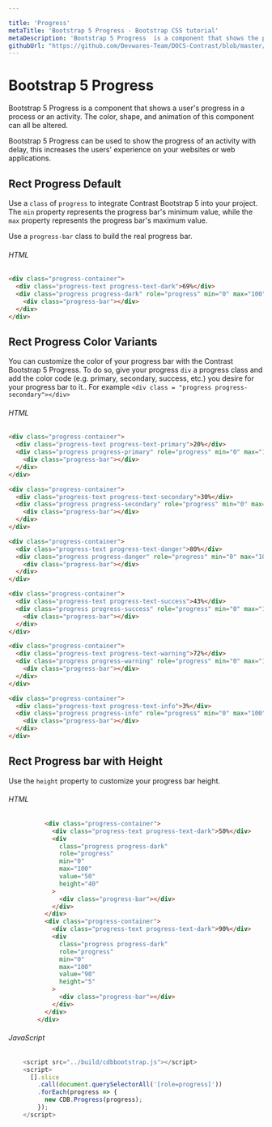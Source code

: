 ```yaml
---

title: 'Progress'
metaTitle: 'Bootstrap 5 Progress - Bootstrap CSS tutorial'
metaDescription: 'Bootstrap 5 Progress  is a component that shows the progress of a process in which the user is involved.'
githubUrl: "https://github.com/Devwares-Team/DOCS-Contrast/blob/master/content/contrast/javascript/components/progress.md"
---
```

# Bootstrap 5 Progress

Bootstrap 5 Progress is a component that shows a user's progress in a process or an activity. The color, shape, and animation of this component can all be altered.

Bootstrap 5 Progress can be used to show the progress of an activity with delay, this increases the users' experience on your websites or web applications.

## Rect Progress Default

Use a `class` of `progress` to integrate Contrast Bootstrap 5 into your project. The `min` property represents the progress bar's minimum value, while the `max` property represents the progress bar's maximum value.

Use a `progress-bar` class to build the real progress bar.

<Progress1/>

###### HTML

```html
<div class="progress-container">
  <div class="progress-text progress-text-dark">69%</div>
  <div class="progress progress-dark" role="progress" min="0" max="100" value="69">
    <div class="progress-bar"></div>
  </div>
</div>
```

## Rect Progress Color Variants

You can customize the color of your progress bar with the Contrast Bootstrap 5 Progress. To do so, give your progress `div` a progress class and add the color code (e.g. primary, secondary, success, etc.) you desire for your progress bar to it.. For example `<div class = "progress progress-secondary"></div>`

<Progress2/>

###### HTML

```html
<div class="progress-container">
  <div class="progress-text progress-text-primary">20%</div>
  <div class="progress progress-primary" role="progress" min="0" max="100" value="20">
    <div class="progress-bar"></div>
  </div>
</div>

<div class="progress-container">
  <div class="progress-text progress-text-secondary">30%</div>
  <div class="progress progress-secondary" role="progress" min="0" max="100" value="30">
    <div class="progress-bar"></div>
  </div>
</div>

<div class="progress-container">
  <div class="progress-text progress-text-danger">80%</div>
  <div class="progress progress-danger" role="progress" min="0" max="100" value="80">
    <div class="progress-bar"></div>
  </div>
</div>

<div class="progress-container">
  <div class="progress-text progress-text-success">43%</div>
  <div class="progress progress-success" role="progress" min="0" max="100" value="43">
    <div class="progress-bar"></div>
  </div>
</div>

<div class="progress-container">
  <div class="progress-text progress-text-warning">72%</div>
  <div class="progress progress-warning" role="progress" min="0" max="100" value="72">
    <div class="progress-bar"></div>
  </div>
</div>

<div class="progress-container">
  <div class="progress-text progress-text-info">3%</div>
  <div class="progress progress-info" role="progress" min="0" max="100" value="3">
    <div class="progress-bar"></div>
  </div>
</div>
```

## Rect Progress bar with Height

Use the `height` property to customize your progress bar height.

<Progress3/>

###### HTML

```html
          <div class="progress-container">
            <div class="progress-text progress-text-dark">50%</div>
            <div
              class="progress progress-dark"
              role="progress"
              min="0"
              max="100"
              value="50"
              height="40"
            >
              <div class="progress-bar"></div>
            </div>
          </div>
          <div class="progress-container">
            <div class="progress-text progress-text-dark">90%</div>
            <div
              class="progress progress-dark"
              role="progress"
              min="0"
              max="100"
              value="90"
              height="5"
            >
              <div class="progress-bar"></div>
            </div>
          </div>
        </div>
```

###### JavaScript

```js
    <script src="../build/cdbbootstrap.js"></script>
    <script>
      [].slice
        .call(document.querySelectorAll('[role=progress]'))
        .forEach(progress => {
          new CDB.Progress(progress);
        });
    </script>
```
